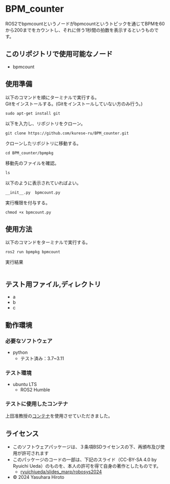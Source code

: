# BPM_counter

ROS2でbpmcountというノードがbpmcountというトピックを通じてBPMを60から200までをカウントし、それに伴う1秒間の拍数を表示するというものです。

## このリポジトリで使用可能なノード
* bpmcount

## 使用準備
以下のコマンドを順にターミナルで実行する。  
Gitをインストールする。(Gitをインストールしていない方のみ行う。)  
```
sudo apt-get install git
```  
以下を入力し、リポジトリをクローン。  
```
git clone https://github.com/kurese-ru/BPM_counter.git
```  
クローンしたリポジトリに移動する。  
```
cd BPM_counter/bpmpkg
```  
移動先のファイルを確認。  
```
ls
```
以下のように表示されていればよい。
```
__init__.py  bpmcount.py
```  
実行権限を付与する。  
```
chmod +x bpmcount.py
```  
## 使用方法
以下のコマンドをターミナルで実行する。  
```
ros2 run bpmpkg bpmcount
```  
実行結果  
```

```
## テスト用ファイル,ディレクトリ
* a  
* b  
* c

## 動作環境
### 必要なソフトウェア
* python
  * テスト済み：3.7~3.11

### テスト環境
* ubuntu LTS
  * ROS2 Humble

### テストに使用したコンテナ  
上田准教授の[コンテナ](https://hub.docker.com/repository/docker/ryuichiueda/ubuntu22.04-ros2)を使用させていただきました。

## ライセンス
- このソフトウェアパッケージは、３条項BSDライセンスの下、再頒布及び使用が許可されます
- このパッケージのコードの一部は、下記のスライド（CC-BY-SA 4.0 by Ryuichi Ueda）のものを、本人の許可を得て自身の著作としたものです。
  - [ryuichiueda/slides_marp/robosys2024](https://github.com/ryuichiueda/slides_marp/tree/master/robosys2024)
- © 2024 Yasuhara Hiroto

